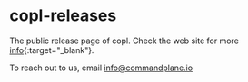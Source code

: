 # copl-releases

The public release page of copl.
Check the web site for more [info](https://beta.commandplane.io){:target="_blank"}.


To reach out to us, email info@commandplane.io
